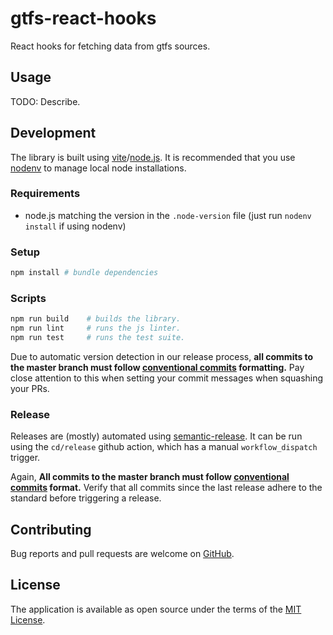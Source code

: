 # gtfs-react-hooks

React hooks for fetching data from gtfs sources.

## Usage

TODO: Describe.

## Development

The library is built using [vite][vite]/[node.js][nodejs]. It is recommended that you use
[nodenv][nodenv] to manage local node installations.

### Requirements

- node.js matching the version in the `.node-version` file (just run `nodenv install` if using nodenv)

### Setup

```sh
npm install # bundle dependencies
```

### Scripts

```sh
npm run build    # builds the library.
npm run lint     # runs the js linter.
npm run test     # runs the test suite.
```

Due to automatic version detection in our release process, **all commits to the master branch must follow
[conventional commits][conventional-commits] formatting.** Pay close attention to this when setting your commit
messages when squashing your PRs.

### Release

Releases are (mostly) automated using [semantic-release][semantic-release]. It can be run using the `cd/release` github
action, which has a manual `workflow_dispatch` trigger.

Again, **All commits to the master branch must follow [conventional commits][conventional-commits] format.** Verify
that all commits since the last release adhere to the standard before triggering a release.

## Contributing

Bug reports and pull requests are welcome on [GitHub][github].

## License

The application is available as open source under the terms of the [MIT License](license).

[conventional-commits]: https://www.conventionalcommits.org/en/v1.0.0/#summary
[github]: https://github.com/umts/gtfs-react-hooks
[license]: https://opensource.org/licenses/MIT
[nodejs]: https://nodejs.org
[nodenv]: https://github.com/nodenv/nodenv
[npm]: https://www.npmjs.com
[semantic-release]: https://github.com/semantic-release/semantic-release
[vite]: https://vitejs.dev
